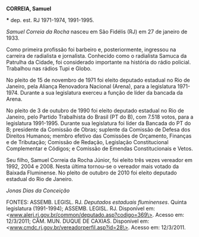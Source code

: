 **CORREIA, Samuel**

**\*** dep. est. RJ 1971-1974, 1991-1995.

*Samuel Correia da Rocha* nasceu em São Fidélis (RJ) em 27 de janeiro de
1933.

Como primeira profissão foi barbeiro e, posteriormente, ingressou na
carreira de radialista e jornalista. Conhecido como o radialista Samuca
da Patrulha da Cidade, foi considerado importante na história do rádio
policial. Trabalhou nas rádios Tupi e Globo.

No pleito de 15 de novembro de 1971 foi eleito deputado estadual no Rio
de Janeiro, pela Aliança Renovadora Nacional (Arena), para a legislatura
1971-1974. Durante a sua legislatura exerceu a função de líder da
bancada da Arena.

No pleito de 3 de outubro de 1990 foi eleito deputado estadual no Rio de
Janeiro, pelo Partido Trabalhista do Brasil (PT do B), com 7.518 votos,
para a legislatura 1991-1995. Durante sua legislatura foi líder da
Bancada do PT do B; presidente da Comissão de Obras; suplente da
Comissão de Defesa dos Direitos Humanos; membro efetivo das Comissões de
Orçamento, Finanças e de Tributação; Comissão de Redação, Legislação
Constitucional Complementar e Códigos; e Comissão de Emendas
Constitucionais e Vetos.

Seu filho, Samuel Correia da Rocha Júnior, foi eleito três vezes
vereador em 1992, 2004 e 2008. Nesta última tornou-se o vereador mais
votado da Baixada Fluminense. No pleito de outubro de 2010 foi eleito
deputado estadual do Rio de Janeiro.

*Jonas Dias da Conceição*

FONTES: ASSEMB. LEGISL. RJ. *Deputados estaduais fluminenses*. Quinta
legislatura (1991-1994); ASSEMB. LEGISL. RJ. Disponível em:
\<www.alerj.rj.gov.br/common/deputado.asp?codigo=369\>. Acesso em:
12/3/2011; CÂM. MUN. DUQUE DE CAXIAS. Disponível em:
\<www.cmdc.rj.gov.br/vereadorperfil.asp?id=28\>. Acesso em: 12/3/2011.
